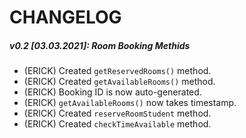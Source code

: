 # CHANGELOG

##### v0.2 [03.03.2021]: Room Booking Methids
* (ERICK) Created `getReservedRooms()` method.
* (ERICK) Created `getAvailableRooms()` method.
* (ERICK) Booking ID is now auto-generated.
* (ERICK) `getAvailableRooms()` now takes timestamp.
* (ERICK) Created `reserveRoomStudent` method.
* (ERICK) Created `checkTimeAvailable` method.
